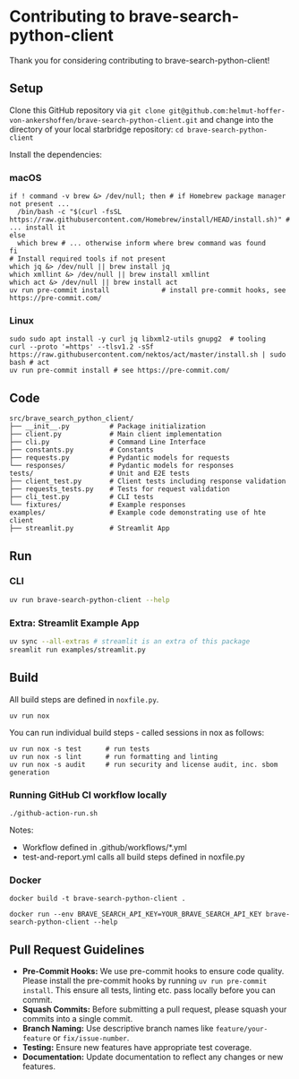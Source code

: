 # Contributing to brave-search-python-client

Thank you for considering contributing to brave-search-python-client!

## Setup

Clone this GitHub repository via ```git clone git@github.com:helmut-hoffer-von-ankershoffen/brave-search-python-client.git``` and change into the directory of your local starbridge repository: ```cd brave-search-python-client```

Install the dependencies:

### macOS

```shell
if ! command -v brew &> /dev/null; then # if Homebrew package manager not present ...
  /bin/bash -c "$(curl -fsSL https://raw.githubusercontent.com/Homebrew/install/HEAD/install.sh)" # ... install it
else
  which brew # ... otherwise inform where brew command was found
fi
# Install required tools if not present
which jq &> /dev/null || brew install jq
which xmllint &> /dev/null || brew install xmllint
which act &> /dev/null || brew install act
uv run pre-commit install             # install pre-commit hooks, see https://pre-commit.com/
```

### Linux

```shell
sudo sudo apt install -y curl jq libxml2-utils gnupg2  # tooling
curl --proto '=https' --tlsv1.2 -sSf https://raw.githubusercontent.com/nektos/act/master/install.sh | sudo bash # act
uv run pre-commit install # see https://pre-commit.com/
```

## Code

```
src/brave_search_python_client/
├── __init__.py          # Package initialization
├── client.py            # Main client implementation
├── cli.py               # Command Line Interface
├── constants.py         # Constants
├── requests.py          # Pydantic models for requests
└── responses/           # Pydantic models for responses
tests/                   # Unit and E2E tests
├── client_test.py       # Client tests including response validation
├── requests_tests.py    # Tests for request validation
├── cli_test.py          # CLI tests
└── fixtures/            # Example responses
examples/                # Example code demonstrating use of hte client
├── streamlit.py         # Streamlit App
```

## Run

### CLI

```bash
uv run brave-search-python-client --help
```

### Extra: Streamlit Example App

```bash
uv sync --all-extras # streamlit is an extra of this package
sreamlit run examples/streamlit.py
```

## Build

All build steps are defined in `noxfile.py`.

```shell
uv run nox
```

You can run individual build steps - called sessions in nox as follows:

```shell
uv run nox -s test      # run tests
uv run nox -s lint      # run formatting and linting
uv run nox -s audit     # run security and license audit, inc. sbom generation
```

### Running GitHub CI workflow locally

```shell
./github-action-run.sh
```

Notes:

- Workflow defined in .github/workflows/*.yml
- test-and-report.yml calls all build steps defined in noxfile.py

### Docker

```shell
docker build -t brave-search-python-client .
```

```shell
docker run --env BRAVE_SEARCH_API_KEY=YOUR_BRAVE_SEARCH_API_KEY brave-search-python-client --help
```

## Pull Request Guidelines

- **Pre-Commit Hooks:** We use pre-commit hooks to ensure code quality. Please install the pre-commit hooks by running `uv run pre-commit install`. This ensure all tests, linting etc. pass locally before you can commit.
- **Squash Commits:** Before submitting a pull request, please squash your commits into a single commit.
- **Branch Naming:** Use descriptive branch names like `feature/your-feature` or `fix/issue-number`.
- **Testing:** Ensure new features have appropriate test coverage.
- **Documentation:** Update documentation to reflect any changes or new features.
